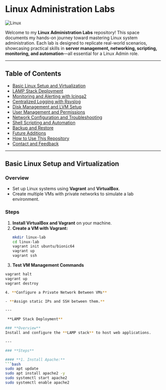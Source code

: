 # **Linux Administration Labs**  
![Linux](https://img.shields.io/badge/Linux-Admin-blue?style=flat&logo=linux)  

Welcome to my **Linux Administration Labs** repository! This space documents my hands-on journey toward mastering Linux system administration. Each lab is designed to replicate real-world scenarios, showcasing practical skills in **server management, networking, scripting, monitoring, and automation**—all essential for a Linux Admin role.

---

## **Table of Contents**
- [Basic Linux Setup and Virtualization](#basic-linux-setup-and-virtualization)
- [LAMP Stack Deployment](#lamp-stack-deployment)
- [Monitoring and Alerting with Icinga2](#monitoring-and-alerting-with-icinga2)
- [Centralized Logging with Rsyslog](#centralized-logging-with-rsyslog)
- [Disk Management and LVM Setup](#disk-management-and-lvm-setup)
- [User Management and Permissions](#user-management-and-permissions)
- [Network Configuration and Troubleshooting](#network-configuration-and-troubleshooting)
- [Shell Scripting and Automation](#shell-scripting-and-automation)
- [Backup and Restore](#backup-and-restore)
- [Future Additions](#future-additions)
- [How to Use This Repository](#how-to-use-this-repository)
- [Contact and Feedback](#contact-and-feedback)

---

## **Basic Linux Setup and Virtualization**

### **Overview**  
- Set up Linux systems using **Vagrant** and **VirtualBox**.
- Create multiple VMs with private networks to simulate a lab environment.

### **Steps**
1. **Install VirtualBox and Vagrant** on your machine.
2. **Create a VM with Vagrant:**
   ```bash
   mkdir linux-lab
   cd linux-lab
   vagrant init ubuntu/bionic64
   vagrant up
   vagrant ssh
3. **Test VM Management Commands**
```bash
vagrant halt
vagrant up
vagrant destroy

4. **Configure a Private Network Between VMs**

- **Assign static IPs and SSH between them.**

---

 **LAMP Stack Deployment**

### **Overview**  
Install and configure the **LAMP stack** to host web applications.

---

### **Steps**

#### **1. Install Apache:**
```bash
sudo apt update
sudo apt install apache2 -y
sudo systemctl start apache2
sudo systemctl enable apache2

